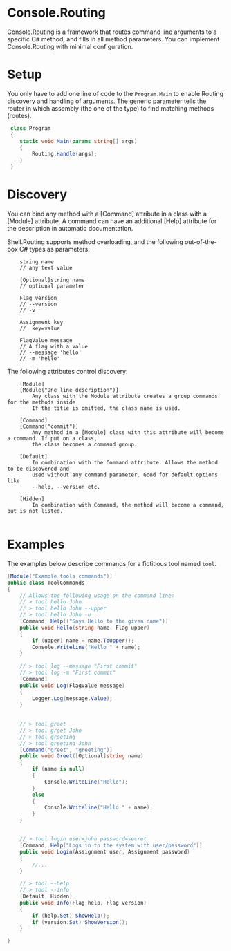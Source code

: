 # Console.Routing
Console.Routing is a framework that routes command line arguments to a specific C# method, and fills in all method parameters. 
You can implement Console.Routing with minimal configuration.

# Setup
You only have to add one line of code to the ``Program.Main`` to enable Routing discovery and handling of arguments.
The generic parameter tells the router in which assembly (the one of the type) to find matching methods (routes).

```csharp
 class Program
 {
    static void Main(params string[] args)
    {
        Routing.Handle(args);
    }  
 }
```

# Discovery
You can bind any method with a [Command] attribute in a class with a [Module] attribute.
A command can have an additional [Help] attribute for the description in automatic documentation.

Shell.Routing supports method overloading, and the following out-of-the-box C# types as parameters:
```
    string name
    // any text value 
    
    [Optional]string name
    // optional parameter

    Flag version
    // --version
    // -v

    Assignment key
    //  key=value

    FlagValue message
    // A flag with a value
    // --message 'hello'
    // -m 'hello'

```
The following attributes control discovery:
```
    [Module]
    [Module("One line description")]
        Any class with the Module attribute creates a group commands for the methods inside
        If the title is omitted, the class name is used.

    [Command]
    [Command("commit")]
        Any method in a [Module] class with this attribute will become a command. If put on a class,
        the class becomes a command group.

    [Default]
        In combination with the Command attribute. Allows the method to be discovered and 
        used without any command parameter. Good for default options like
        --help, --version etc.

    [Hidden]
        In combination with Command, the method will become a command, but is not listed.
    

```
 
# Examples 
The examples below describe commands for a fictitious tool named ``tool``.
```csharp
[Module("Example tools commands")]
public class ToolCommands
{
    // Allows the following usage on the command line:
    // > tool hello John 
    // > tool hello John --upper
    // > tool hello John -u
    [Command, Help(("Says Hello to the given name")]
    public void Hello(string name, Flag upper)
    {
        if (upper) name = name.ToUpper();
        Console.Writeline("Hello " + name);
    }
	
    // > tool log --message "First commit"
    // > tool log -m "First commit"
    [Command]
    public void Log(FlagValue message)
    {
        Logger.Log(message.Value);
    }
	
	
    // > tool greet
    // > tool greet John
    // > tool greeting 
    // > tool greeting John
    [Command("greet", "greeting")]
    public void Greet([Optional]string name)
    {
        if (name is null)
        {
            Console.WriteLine("Hello");
        }
        else 
        {
            Console.Writeline("Hello " + name);
        }
    }


    // > tool login user=john password=secret
    [Command, Help("Logs in to the system with user/password")]
    public void Login(Assignment user, Assignment password)
    {
        //...
    }

    // > tool --help
    // > tool --info
    [Default, Hidden]
    public void Info(Flag help, Flag version)
    {
        if (help.Set) ShowHelp();
        if (version.Set) ShowVersion();
    }

}
```
